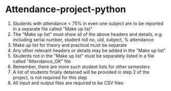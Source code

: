 # Attendance-project-python

<ol>
  <li> Students with attendance < 75% in even one subject are to be reported in a separate file called "Make up list"															
  <li> The "Make up list" must show all of the above headers and details, e.g. including serial number, student roll no, uid, subject, % attendance															
  <li> Make up list for theory and practical must be separate															
  <li> Any other relevant headers or details may be added in the "Make up list"															
  <li> Students not in the "Make up list" must be separately listed in a file called "Attendance_OK" file															
  <li> Remember, there are more such student lists for other semesters															
  <li> A list of students finally detained will be provided in step 2 of the project, is not required for this step															
  <li> All input and output files are required to be CSV files															
</ol>
